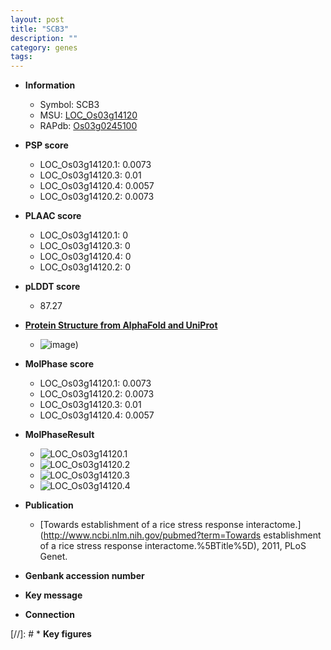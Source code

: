 ```yaml
---
layout: post
title: "SCB3"
description: ""
category: genes
tags: 
---
```


* **Information**  
    + Symbol: SCB3  
    + MSU: [LOC_Os03g14120](http://rice.plantbiology.msu.edu/cgi-bin/ORF_infopage.cgi?orf=LOC_Os03g14120)  
    + RAPdb: [Os03g0245100](http://rapdb.dna.affrc.go.jp/viewer/gbrowse_details/irgsp1?name=Os03g0245100)  

* **PSP score**  
    + LOC_Os03g14120.1: 0.0073 
    + LOC_Os03g14120.3: 0.01 
    + LOC_Os03g14120.4: 0.0057 
    + LOC_Os03g14120.2: 0.0073 

* **PLAAC score**  
    + LOC_Os03g14120.1: 0 
    + LOC_Os03g14120.3: 0 
    + LOC_Os03g14120.4: 0 
    + LOC_Os03g14120.2: 0 

* **pLDDT score**
    + 87.27

* **[Protein Structure from AlphaFold and UniProt](https://www.uniprot.org/uniprotkb/Q10P67/entry#structure)**
    + ![image](https://ricepsp.github.io/images/Q1/AF-Q10P67-F1.png))

* **MolPhase score**
    + LOC_Os03g14120.1: 0.0073
    + LOC_Os03g14120.2: 0.0073
    + LOC_Os03g14120.3: 0.01
    + LOC_Os03g14120.4: 0.0057

* **MolPhaseResult**
    + ![LOC_Os03g14120.1](https://ricepsp.github.io/pictures/LOC_Os03g/LOC_Os03g14120.1.png)
    + ![LOC_Os03g14120.2](https://ricepsp.github.io/pictures/LOC_Os03g/LOC_Os03g14120.2.png)
    + ![LOC_Os03g14120.3](https://ricepsp.github.io/pictures/LOC_Os03g/LOC_Os03g14120.3.png)
    + ![LOC_Os03g14120.4](https://ricepsp.github.io/pictures/LOC_Os03g/LOC_Os03g14120.4.png)

* **Publication**  
    + [Towards establishment of a rice stress response interactome.](http://www.ncbi.nlm.nih.gov/pubmed?term=Towards establishment of a rice stress response interactome.%5BTitle%5D), 2011, PLoS Genet.

* **Genbank accession number**  

* **Key message**  

* **Connection**  

[//]: # * **Key figures**  


